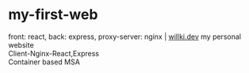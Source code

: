 <h1>my-first-web</h1>
<div>front: react, back: express, proxy-server: nginx |
  <a href="https://willki.dev/">willki.dev</a>
   my personal website
</div>
<div>Client-Nginx-React,Express</div>
<div>Container based MSA</div>
